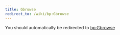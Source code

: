 ```yaml
---
title: Gbrowse
redirect_to: /wiki/bp:Gbrowse
---
```


You should automatically be redirected to [bp:Gbrowse](/wiki/bp:Gbrowse)
